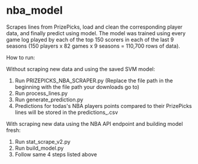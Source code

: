 # nba_model
Scrapes lines from PrizePicks, load and clean the corresponding player data, and finally predict using model. The model was trained using every game log played by each of the top 150 scorers in each of the last 9 seasons (150 players x 82 games x 9 seasons = 110,700 rows of data).

How to run:

Without scraping new data and using the saved SVM model:
1. Run PRIZEPICKS_NBA_SCRAPER.py (Replace the file path in the beginning with the file path your downloads go to)
2. Run process_lines.py
3. Run generate_prediction.py
4. Predictions for todas's NBA players points compared to their PrizePicks lines will be stored in the predictions_<timestamp>.csv

With scraping new data using the NBA API endpoint and building model fresh:
1. Run stat_scrape_v2.py
2. Run build_model.py
3. Follow same 4 steps listed above
